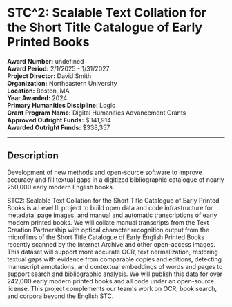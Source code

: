 
# STC^2: Scalable Text Collation for the Short Title Catalogue of Early Printed Books

**Award Number:** undefined  
**Award Period:** 2/1/2025 - 1/31/2027  
**Project Director:** David  Smith  
**Organization:** Northeastern University  
**Location:** Boston, MA  
**Year Awarded:** 2024  
**Primary Humanities Discipline:** Logic  
**Grant Program Name:** Digital Humanities Advancement Grants  
**Approved Outright Funds:** $341,914  
**Awarded Outright Funds:** $338,357  

---

## Description

<p>Development of new methods and open-source software to improve accuracy and fill textual gaps in a digitized bibliographic catalogue of nearly 250,000 early modern English books. </p>
<p>STC2: Scalable Text Collation for the Short Title Catalogue of Early Printed Books is a Level III project to build open data and code infrastructure for metadata, page images, and manual and automatic transcriptions of early modern printed books. We will collate manual transcripts from the Text Creation Partnership with optical character recognition output from the microfilms of the Short Title Catalogue of Early English Printed Books recently scanned by the Internet Archive and other open-access images. This dataset will support more accurate OCR, text normalization, restoring textual gaps with evidence from comparable copies and editions, detecting manuscript annotations, and contextual embeddings of words and pages to support search and bibliographic analysis. We will publish this data for over 242,000 early modern printed books and all code under an open-source license. This project complements our team's work on OCR, book search, and corpora beyond the English STC.</p>
